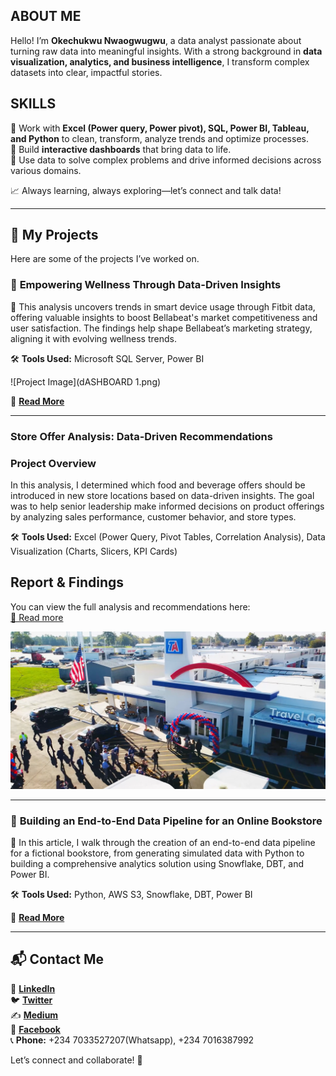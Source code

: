 ## ABOUT ME  

Hello! I’m **Okechukwu Nwaogwugwu**, a data analyst passionate about turning raw data into meaningful insights. With a strong background in **data visualization, analytics, and business intelligence**, I transform complex datasets into clear, impactful stories.  

## SKILLS

🔹 Work with **Excel (Power query, Power pivot), SQL, Power BI, Tableau, and Python** to clean, transform, analyze trends and optimize processes.  
🔹 Build **interactive dashboards** that bring data to life.  
🔹 Use data to solve complex problems and drive informed decisions across various domains.  

📈 Always learning, always exploring—let’s connect and talk data!  

---
## 📂 My Projects  
Here are some of the projects I’ve worked on.  

### 🔹 **Empowering Wellness Through Data-Driven Insights**  
📌 This analysis uncovers trends in smart device usage through Fitbit data, offering valuable insights to boost Bellabeat's market competitiveness and user satisfaction. The findings help shape Bellabeat’s marketing strategy, aligning it with evolving wellness trends.

🛠️ **Tools Used:** Microsoft SQL Server, Power BI 

![Project Image](dASHBOARD 1.png)  

🔗 **[Read More](https://medium.com/@okeyxiii/bellabeat-case-study-eea0d9e559c1)**  

---

### Store Offer Analysis: Data-Driven Recommendations  

### Project Overview  
In this analysis, I determined which food and beverage offers should be introduced in new store locations based on data-driven insights. The goal was to help senior leadership make informed decisions on product offerings by analyzing sales performance, customer behavior, and store types.  

🛠️ **Tools Used:** Excel (Power Query, Pivot Tables, Correlation Analysis), Data Visualization (Charts, Slicers, KPI Cards)  

## Report & Findings  
You can view the full analysis and recommendations here:  
[🔗 Read more](https://www.linkedin.com/pulse/data-driven-retail-expansion-how-i-determined-best-food-nwaogwugwu-oaqcf/?trackingId=mYcB%2FbIJpM3FIXcHzncuIQ%3D%3D)  

![Project Image](TravelCenters-of-America-Future-Plans.png)

---

### 🔹 **Building an End-to-End Data Pipeline for an Online Bookstore**  
📌 In this article, I walk through the creation of an end-to-end data pipeline for a fictional bookstore, from generating simulated data with Python to building a comprehensive analytics solution using Snowflake, DBT, and Power BI.

🛠️ **Tools Used:** Python, AWS S3, Snowflake, DBT, Power BI 

🔗 **[Read More](https://www.linkedin.com/pulse/building-end-to-end-data-pipeline-online-bookstore-nwaogwugwu-ts8uf/?trackingId=IQRJ6WwKQ9KLb%2BwkCwEtog%3D%3D)**  

---


## 📬 Contact Me  
💼 [**LinkedIn**](https://www.linkedin.com/in/okechukwu-nwaogwugwu-016037145/)  
🐦 [**Twitter**](https://x.com/Okeykenneth1)  
✍️ [**Medium**](https://medium.com/@okeyxiii)  
📘 [**Facebook**](https://web.facebook.com/Okeyken/)  
📞 **Phone:** +234 7033527207(Whatsapp), +234 7016387992  

Let’s connect and collaborate! 🚀 
